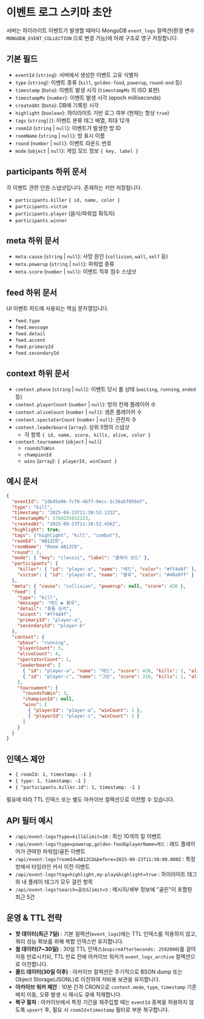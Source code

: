 # 이벤트 로그 스키마 초안

서버는 하이라이트 이벤트가 발생할 때마다 MongoDB `event_logs` 컬렉션(환경 변수 `MONGODB_EVENT_COLLECTION` 으로 변경 가능)에 아래 구조로 영구 저장합니다.

## 기본 필드
- `eventId` (`string`): 서버에서 생성한 이벤트 고유 식별자
- `type` (`string`): 이벤트 종류 (`kill`, `golden-food`, `powerup`, `round-end` 등)
- `timestamp` (`Date`): 이벤트 발생 시각 (`timestampMs` 의 ISO 표현)
- `timestampMs` (`number`): 이벤트 발생 시각 (epoch milliseconds)
- `createdAt` (`Date`): DB에 기록된 시각
- `highlight` (`boolean`): 하이라이트 기반 로그 여부 (현재는 항상 `true`)
- `tags` (`string[]`): 이벤트 분류 태그 배열, 최대 12개
- `roomId` (`string` | `null`): 이벤트가 발생한 방 ID
- `roomName` (`string` | `null`): 방 표시 이름
- `round` (`number` | `null`): 이벤트 라운드 번호
- `mode` (`object` | `null`): 게임 모드 정보 `{ key, label }`

## participants 하위 문서
각 이벤트 관련 인원 스냅샷입니다. 존재하는 키만 저장됩니다.
- `participants.killer` `{ id, name, color }`
- `participants.victim`
- `participants.player` (음식/파워업 획득자)
- `participants.winner`

## meta 하위 문서
- `meta.cause` (`string` | `null`): 사망 원인 (`collision`, `wall`, `self` 등)
- `meta.powerup` (`string` | `null`): 파워업 종류
- `meta.score` (`number` | `null`): 이벤트 직후 점수 스냅샷

## feed 하위 문서
UI 이벤트 피드에 사용되는 핵심 문자열입니다.
- `feed.type`
- `feed.message`
- `feed.detail`
- `feed.accent`
- `feed.primaryId`
- `feed.secondaryId`

## context 하위 문서
- `context.phase` (`string` | `null`): 이벤트 당시 룸 상태 (`waiting`, `running`, `ended` 등)
- `context.playerCount` (`number` | `null`): 방의 전체 플레이어 수
- `context.aliveCount` (`number` | `null`): 생존 플레이어 수
- `context.spectatorCount` (`number` | `null`): 관전자 수
- `context.leaderboard` (`array`): 상위 5명의 스냅샷
  - 각 항목 `{ id, name, score, kills, alive, color }`
- `context.tournament` (`object` | `null`)
  - `roundsToWin`
  - `championId`
  - `wins` (`array`): `{ playerId, winCount }`

## 예시 문서
```json
{
  "eventId": "1db45a96-7cf6-4b77-9ecc-1c36a5f056ef",
  "type": "kill",
  "timestamp": "2025-09-23T11:38:52.123Z",
  "timestampMs": 1769225932123,
  "createdAt": "2025-09-23T11:38:52.456Z",
  "highlight": true,
  "tags": ["highlight", "kill", "combat"],
  "roomId": "AB12CD",
  "roomName": "Room AB12CD",
  "round": 2,
  "mode": { "key": "classic", "label": "클래식 모드" },
  "participants": {
    "killer": { "id": "player-a", "name": "레드", "color": "#ff4d4f" },
    "victim": { "id": "player-b", "name": "블루", "color": "#40a9ff" }
  },
  "meta": { "cause": "collision", "powerup": null, "score": 420 },
  "feed": {
    "type": "kill",
    "message": "레드 ▶ 블루",
    "detail": "충돌 승리",
    "accent": "#ff4d4f",
    "primaryId": "player-a",
    "secondaryId": "player-b"
  },
  "context": {
    "phase": "running",
    "playerCount": 5,
    "aliveCount": 4,
    "spectatorCount": 1,
    "leaderboard": [
      { "id": "player-a", "name": "레드", "score": 420, "kills": 2, "alive": true, "color": "#ff4d4f" },
      { "id": "player-c", "name": "그린", "score": 310, "kills": 1, "alive": true, "color": "#52c41a" }
    ],
    "tournament": {
      "roundsToWin": 3,
      "championId": null,
      "wins": [
        { "playerId": "player-a", "winCount": 1 },
        { "playerId": "player-c", "winCount": 1 }
      ]
    }
  }
}
```

## 인덱스 제안
- `{ roomId: 1, timestamp: -1 }`
- `{ type: 1, timestamp: -1 }`
- `{ "participants.killer.id": 1, timestamp: -1 }`

필요에 따라 TTL 인덱스 또는 별도 아카이브 컬렉션으로 이전할 수 있습니다.

## API 필터 예시
- `/api/event-logs?type=kill&limit=10` : 최신 10개의 킬 이벤트
- `/api/event-logs?type=powerup,golden-food&playerName=레드` : 레드 플레이어가 관여한 파워업/골든 이벤트
- `/api/event-logs?roomId=AB12CD&before=2025-09-23T11:50:00.000Z` : 특정 방에서 타임라인 커서 이전 이벤트
- `/api/event-logs?tag=highlight,my-play&highlight=true` : 하이라이트 태그와 내 플레이 태그가 모두 걸린 항목
- `/api/event-logs?search=골든&limit=5` : 메시지/세부 정보에 "골든"이 포함된 최근 5건

## 운영 & TTL 전략
- **핫 데이터(최근 7일)** : 기본 컬렉션(`event_logs`)에는 TTL 인덱스를 적용하지 않고, 쿼리 성능 확보를 위해 복합 인덱스만 유지합니다.
- **웜 데이터(7~30일)** : 30일 TTL 인덱스(`expireAfterSeconds: 2592000`)를 걸어 자동 만료시키되, TTL 만료 전에 아카이브 워커가 `event_logs_archive` 컬렉션으로 이전합니다.
- **콜드 데이터(30일 이후)** : 아카이브 컬렉션은 주기적으로 BSON dump 또는 Object Storage(JSONL)로 이전하여 저비용 보관을 유지합니다.
- **아카이브 워커 제안** : 10분 간격 CRON으로 `context.mode`, `type`, `timestamp` 기준 배치 이동, 오류 발생 시 재시도 큐에 적재합니다.
- **복구 절차** : 아카이브에서 특정 기간을 재주입할 때는 `eventId` 중복을 허용하지 않도록 `upsert` 후, 필요 시 `roomId`+`timestamp` 필터로 부분 복구합니다.
